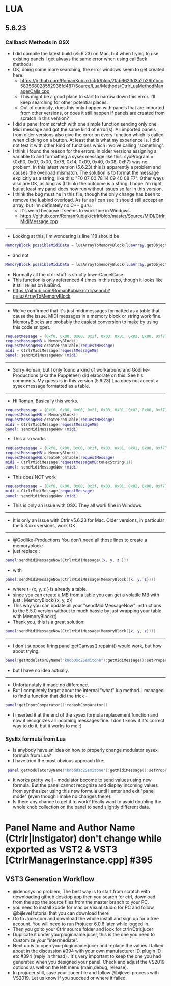 # LUA

## 5.6.23

### Callback Methods in OSX

- I did compile the latest build (v5.6.23) on Mac, but when trying to use existing panels I get always the same error when using callBack methods:
- OK, doing some more searching, the error windows seem to get created here.
  - https://github.com/RomanKubiak/ctrlr/blob/7fab6623d3a2b26b1bcc583568028552936fd487/Source/Lua/Methods/CtrlrLuaMethodManagerCalls.cpp
  - This might be a good place to start to narrow down this error. I'll keep searching for other potential places.
  - Out of curiosity, does this only happen with panels that are imported from other versions, or does it still happen if panels are created from scratch in this version?
- I did a panel from scratch with one simple function sending only one Midi message and got the same kind of error(s). All imported panels from older versions also give the error on every function which is called when clicking on a button. At least that is what my experience is. I did not test it with other kind of functions which involve calling "something".
- I think I found the reason for the errors. In older versions assigning a variable to and formatting a sysex message like this: syxProgram = {0xF0, 0x07, 0x00, 0x78, 0x14, 0x09, 0x40, 0x08, 0xF7} was no problem. In this latest version (5.6.23) this is apparently a problem and causes the overload mismatch. The solution is to format the message explicitly as a string, like this: "F0 07 00 78 14 09 40 08 F7". Other ways also are OK, as long as (I think) the outcome is a string. I hope I'm right, but at least my panel does now run without issues so far in this version.
- I think the bug must he in this file, though the only change has been to remove the luabind overload. As far as I can see it should still accept an array, but I'm definately no C++ guru.
  - It's weird because it seems to work fine in Windows.
  - https://github.com/RomanKubiak/ctrlr/blob/master/Source/MIDI/CtrlrMidiMessage.cpp

<hr/>

- Looking at this, I'm wondering is line 118 should be
```lua
MemoryBlock possibleMidiData = luaArrayToMemoryBlock(luaArray.getObject());
```
- and not
```lua
MemoryBlock possibleMidiData = luaArrayTomemoryBlock(luaArray.getObject());
```
- Normally all the ctrlr stuff is strictly lowerCamelCase.
- This function is only referenced 4 times in this repo, though it looks like it still relies on luaBind.
- https://github.com/RomanKubiak/ctrlr/search?q=luaArrayToMemoryBlock

<hr/>

- We've confirmed that it's just midi messages formatted as a table that cause the issue. MIDI messages in a memory block or string work fine. MemoryBlocks are probably the easiest conversion to make by using this code snippet.

```lua
requestMessage = {0xf0, 0x00, 0x00, 0x2f, 0x03, 0x01, 0x02, 0x00, 0xf7}
requestMessageMB = MemoryBlock()
requestMessageMB:createFromTable(requestMessage)
midi = CtrlrMidiMessage(requestMessageMB)
panel: sendMidiMessageNow (midi)
```
<hr>

- Sorry Roman, but I only found a kind of workaround and Godlike-Productions (aka the Puppeteer) did elaborate on this. See his comments. My guess is in this version (5.6.23) Lua does not accept a sysex message formatted as a table.

<hr/>

- Hi Roman. Basically this works.
```lua
requestMessage = {0xf0, 0x00, 0x00, 0x2f, 0x03, 0x01, 0x02, 0x00, 0xf7}
requestMessageMB = MemoryBlock()
requestMessageMB:createFromTable(requestMessage)
midi = CtrlrMidiMessage(requestMessageMB)
panel: sendMidiMessageNow (midi)
```
- This also works
```lua
requestMessage = {0xf0, 0x00, 0x00, 0x2f, 0x03, 0x01, 0x02, 0x00, 0xf7}
requestMessageMB = MemoryBlock()
requestMessageMB:createFromTable(requestMessage)
midi = CtrlrMidiMessage(requestMessageMB:toHexString(1))
panel: sendMidiMessageNow (midi)
```
- This does NOT work
```lua
requestMessage = {0xf0, 0x00, 0x00, 0x2f, 0x03, 0x01, 0x02, 0x00, 0xf7}
midi = CtrlrMidiMessage(requestMessage)
panel: sendMidiMessageNow (midi)
```
- This is only an issue with OSX. They all work fine in Windows.

<hr/>

- It is only an issue with Ctrlr v5.6.23 for Mac. Older versions, in particular the 5.3.xxx versions, work OK.

<hr/>

- @Godlike-Productions You don't need all those lines to create a memoryblock:
- just replace :
```lua
panel:sendMidiMessageNow(CtrlrMidiMessage({x, y, z }))
```
- with
```lua
panel:sendMidiMessageNow(CtrlrMidiMessage(MemoryBlock({x, y, z}))) 
```
- where t={x, y, z } is already a table.
- since you can create a MB from a table you can get a volatile MB with just : MemoryBlock({x, y, z})
- This way you can update all your "sendMidiMessageNow" instructions to the 5.5.0 version without to much hassle by just wrapping your table with MemoryBlock(t)
- Thank you, this is a great solution: 
```lua
panel:sendMidiMessageNow(CtrlrMidiMessage(MemoryBlock({x, y, z})))
```

<hr/>

- I don't suppose firing panel:getCanvas():repaint() would work, but how about trying:
```lua
panel:getModulatorByName("knobOsc2Semitone"):getMidiMessage():setProperty("midiMessageSysExFormula", "F0 42 3y 58 41 4F 00 LS MS F7",true)
```
-  but I have no idea actually.

<hr/>

- Unfortanutaly it made no difference.
- But I completely forgot about the internal "what" lua method. I managed to find a function that did the trick - 
```lua
panel:getInputComparator():rehashComparator()
```
- I inserted it at the end of the sysex formula replacement function and now it recognizes all incoming messages fine. I don't know if it's correct way to do it, but it works to me :)


### SysEx formula from Lua

- Is anybody have an idea on how to properly change modulator sysex formula from Lua?
- I have tried the most obvious approach like:
```lua
 panel:getModulatorByName("knobOsc2Semitone"):getMidiMessage():setPropertyString("midiMessageSysExFormula", "F0 42 3y 58 41 4F 00 LS MS F7")
```
- It works pretty well - modulator become to send values using new formula. But the panel cannot recognize and display incoming values from synthesizer using this new formula until I enter and exit "panel mode" (even though I make no changes there).
- Is there any chance to get it to work? Really want to avoid doubling the whole knob collection on the panel to send slightly different data.


# Panel Name and Author Name (Ctrlr|Instigator) don't change while exported as VST2 & VST3 [CtrlrManagerInstance.cpp] #395
## VST3 Generation Workflow
- @denosys no problem, The best way is to start from scratch with downloading github desktop app then you search for ctrl, download from the app the source files from the master branch to your PC.
- you need to install xcode for mac or Visual studio for PC and follow @bijlevel tutorial that you can download there
- Go to Juce.com and download the whole install and sign up for a free account. You will need to run Projucer 6.0.8 later while logged in.
- Then you go to your Ctrlr source folder and look for ctrlr/Ctrlr.jucer
- Duplicate it under yourpluginname.jucer, this is the one you need to Customize your "intermediate".
- Next up is to open yourpluginname.jucer and replace the values I talked about in the discussion #394 with your own manufacturer ID, plugin ID etc #394 (reply in thread) . It's very important to keep the one you had generated when you designed your panel. Check and adjust the VS2019 options as well on the left menu (main,debug, release).
- In projucer still, save your .jucer file and follow @bijlevel process with VS2019. Let us know if you succeed or where it failed.



